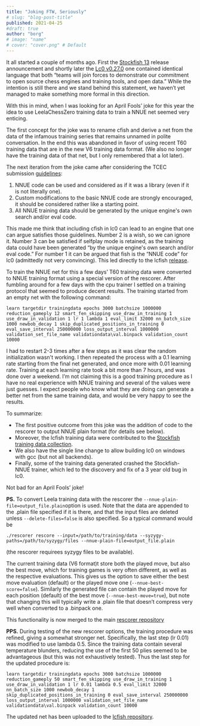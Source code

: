```yaml
---
title: "Joking FTW, Seriously"
# slug: "blog-post-title"
published: 2021-04-25
#draft: true
author: "borg"
# image: "name"
# cover: "cover.png" # Default
---
```


It all started a couple of months ago. First the [Stockfish 13](https://github.com/official-stockfish/Stockfish/releases/tag/sf_13) release announcement and shortly later the [Lc0 v0.27.0](https://discord.com/channels/425419482568196106/425419581713154049/813006562507096114) one contained identical language that both “teams will join forces to demonstrate our commitment to open source chess engines and training tools, and open data.” While the intention is still there and we stand behind this statement, we haven’t yet managed to make something more formal in this direction. 

With this in mind, when I was looking for an April Fools’ joke for this year the idea to use LeelaChessZero training data to train a NNUE net seemed very enticing.

<!--more-->

The first concept for the joke was to rename cfish and derive a net from the data of the infamous training series that remains unnamed in polite conversation. In the end this was abandoned in favor of using recent T60 training data that are in the new V6 training data format. (We also no longer have the training data of that net, but I only remembered that a lot later).

The next iteration from the joke came after considering the TCEC submission [guidelines](https://wiki.chessdom.org/Rules#Guidelines):
1. NNUE code can be used and considered as if it was a library (even if it is not literally one).
2. Custom modifications to the basic NNUE code are strongly encouraged, it should be considered rather like a starting point.
3. All NNUE training data should be generated by the unique engine's own search and/or eval code.

This made me think that including cfish in lc0 can lead to an engine that one can argue satisfies those guidelines. Number 2 is a wish, so we can ignore it. Number 3 can be satisfied if selfplay mode is retained, as the training data could have been generated “by the unique engine's own search and/or eval code.” For number 1 it can be argued that fish is the “NNUE code” for lc0 (admittedly not very convincing). This led directly to the lcfish [release](https://github.com/borg323/lc0/releases/tag/lcfish).

To train the NNUE net for this a few days’ T60 training data were converted to NNUE training format using a special version of the rescorer. After fumbling around for a few days with the cpu trainer I settled on a training protocol that seemed to produce decent results. The training started from an empty net with the following command:
```
learn targetdir trainingdata epochs 3000 batchsize 1000000 reduction_gameply 12 smart_fen_skipping use_draw_in_training 1 use_draw_in_validation 1 lr 1 lambda 1 eval_limit 32000 nn_batch_size 1000 newbob_decay 1 skip_duplicated_positions_in_training 0 eval_save_interval 250000000 loss_output_interval 1000000 validation_set_file_name validationdata\val.binpack validation_count 10000
```
I had to restart 2-3 times after a few steps as it was clear the random initialization wasn't working. I then repeated the process with a 0.1 learning rate starting from the final net generated, and once more with 0.01 learning rate. Training at each learning rate took a bit more than 7 hours, and was done over a weekend.  I’m not claiming this is a good training procedure as I have no real experience with NNUE training and several of the values were just guesses. I expect people who know what they are doing can generate a better net from the same training data, and would be very happy to see the results.

To summarize: 

- The first positive outcome from this joke was the addition of code to the rescorer to output NNUE plain format (for details see below).
- Moreover, the lcfish training data were contributed to the [Stockfish training data collection](https://drive.google.com/drive/folders/1GhSF8s-ljJlsaPibtEgn1AQ6aGZanIGz?usp=sharing).
- We also have the single line change to allow building lc0 on windows with gcc (but not all backends).
- Finally, some of the training data generated crashed the Stockfish-NNUE trainer, which led to the discovery and fix of a 3 year old bug in lc0.

Not bad for an April Fools’ joke!

**PS.** To convert Leela training data with the rescorer the `--nnue-plain-file=output_file.plain`option is used. Note that the data are appended to the .plain file specified if it is there, and that the input files are deleted unless `--delete-files=false` is also specified. So a typical command would be
```
./rescorer rescore --input=/path/to/training/data --syzygy-paths=/path/to/syzygy/files --nnue-plain-file=output_file.plain
```
(the rescorer requirees syzygy files to be available).

The current training data (V6 format)t store both the played move, but also the best move, which for training games is very often different, as well as the respective evaluations. This gives us the option to save either the best move evaluation (default) or the played move one (`--nnue-best-score=false`). Similarly the generated file can contain the played move for each position (default) of the best move (`--nnue-best-move=true`), but note that changing this will typically write a .plain file that doesn’t compress very well when converted to a .binpack one.

This functionality is now merged to the main [rescorer repository](https://github.com/Tilps/lc0/tree/rescore_tb) 

**PPS.** During testing of the new rescorer options, the training procedure was refined, giving a somewhat stronger net. Specifically, the last step (lr 0.01) was modified to use lambda 0.5. Since the training data contain several temperature blunders, reducing the use of the first 50 plies seemed to be advantageous (but this was not exhaustively tested). Thus the last step for the updated procedure is:
```
learn targetdir trainingdata epochs 3000 batchsize 1000000 reduction_gameply 50 smart_fen_skipping use_draw_in_training 1 use_draw_in_validation 1 lr 0.01 lambda 0.5 eval_limit 32000 nn_batch_size 1000 newbob_decay 1 skip_duplicated_positions_in_training 0 eval_save_interval 250000000 loss_output_interval 1000000 validation_set_file_name validationdata\val.binpack validation_count 10000
```
The updated net has been uploaded to the [lcfish repository](https://github.com/borg323/lc0/blob/lcfish/nn.bin).

